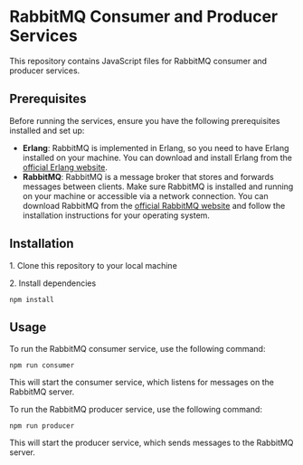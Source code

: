<!DOCTYPE html>
<html lang="en">
<head>
  <meta charset="UTF-8">
  <meta name="viewport" content="width=device-width, initial-scale=1.0">
  <title>RabbitMQ Consumer and Producer Services</title>
</head>
<body>

<h1>RabbitMQ Consumer and Producer Services</h1>

<p>This repository contains JavaScript files for RabbitMQ consumer and producer services.</p>

<h2>Prerequisites</h2>

<p>Before running the services, ensure you have the following prerequisites installed and set up:</p>

<ul>
  <li><strong>Erlang</strong>: RabbitMQ is implemented in Erlang, so you need to have Erlang installed on your machine. You can download and install Erlang from the <a href="https://www.erlang.org/downloads">official Erlang website</a>.</li>
  <li><strong>RabbitMQ</strong>: RabbitMQ is a message broker that stores and forwards messages between clients. Make sure RabbitMQ is installed and running on your machine or accessible via a network connection. You can download RabbitMQ from the <a href="https://www.rabbitmq.com/download.html">official RabbitMQ website</a> and follow the installation instructions for your operating system.</li>
</ul>

<h2>Installation</h2>
<p>1. Clone this repository to your local machine</p>
<p>2. Install dependencies  </p>
<pre><code>npm install
</code></pre>
<h2>Usage</h2>

<p>To run the RabbitMQ consumer service, use the following command:</p>

<pre><code>npm run consumer
</code></pre>

<p>This will start the consumer service, which listens for messages on the RabbitMQ server.</p>

<p>To run the RabbitMQ producer service, use the following command:</p>

<pre><code>npm run producer
</code></pre>

<p>This will start the producer service, which sends messages to the RabbitMQ server.</p>
</body>
</html>
